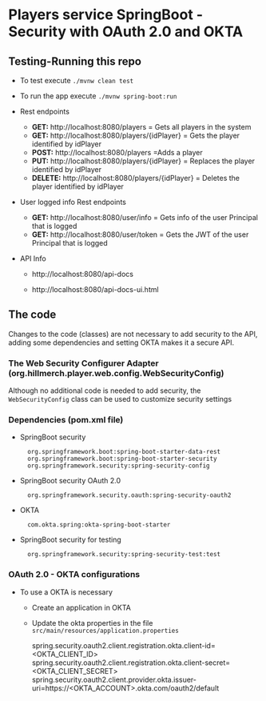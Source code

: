 # Players service SpringBoot - Security with OAuth 2.0 and OKTA

## Testing-Running this repo

* To test execute `./mvnw clean test`

* To run the app execute `./mvnw spring-boot:run`

* Rest endpoints 

    * **GET:** http://localhost:8080/players =  Gets all players in the system
    * **GET:** http://localhost:8080/players/{idPlayer} = Gets the player identified by idPlayer
    * **POST:** http://localhost:8080/players =Adds a player
    * **PUT:** http://localhost:8080/players/{idPlayer} = Replaces the player identified by idPlayer
    * **DELETE:** http://localhost:8080/players/{idPlayer} = Deletes the player identified by idPlayer

* User logged info Rest endpoints 

    * **GET:** http://localhost:8080/user/info =  Gets info of the user Principal that is logged
    * **GET:** http://localhost:8080/user/token = Gets the JWT of the user Principal that is logged
  
* API Info   
    
    * http://localhost:8080/api-docs
    
    * http://localhost:8080/api-docs-ui.html
        
## The code

Changes to the code (classes) are not necessary to add security to the API,  adding some dependencies and setting OKTA makes it a secure API.

### The Web Security Configurer Adapter  (org.hillmerch.player.web.config.WebSecurityConfig)

Although no additional code is needed to add security, the `WebSecurityConfig` class can be used to customize security settings


### Dependencies (pom.xml file)
  

* SpringBoot security


        org.springframework.boot:spring-boot-starter-data-rest
        org.springframework.boot:spring-boot-starter-security
        org.springframework.security:spring-security-config
        
* SpringBoot security OAuth 2.0 


        org.springframework.security.oauth:spring-security-oauth2
        
* OKTA


        com.okta.spring:okta-spring-boot-starter
        

* SpringBoot security for testing

        
        org.springframework.security:spring-security-test:test
        


### OAuth 2.0 - OKTA configurations

 
* To use a OKTA is necessary
    
    * Create an application in OKTA
    
    * Update the okta properties in the file `src/main/resources/application.properties`


        spring.security.oauth2.client.registration.okta.client-id=<OKTA_CLIENT_ID>
        spring.security.oauth2.client.registration.okta.client-secret=<OKTA_CLIENT_SECRET>
        spring.security.oauth2.client.provider.okta.issuer-uri=https://<OKTA_ACCOUNT>.okta.com/oauth2/default